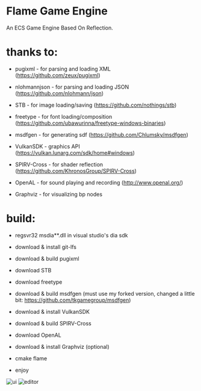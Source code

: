 # Flame Game Engine
An ECS Game Engine Based On Reflection.

# thanks to:

- pugixml     - for parsing and loading XML (https://github.com/zeux/pugixml)

- nlohmannjson     - for parsing and loading JSON (https://github.com/nlohmann/json)

- STB         - for image loading/saving (https://github.com/nothings/stb)
  
- freetype    - for font loading/composition (https://github.com/ubawurinna/freetype-windows-binaries)

- msdfgen     - for generating sdf (https://github.com/Chlumsky/msdfgen)

- VulkanSDK   - graphics API (https://vulkan.lunarg.com/sdk/home#windows)

- SPIRV-Cross - for shader reflection (https://github.com/KhronosGroup/SPIRV-Cross)

- OpenAL      - for sound playing and recording (http://www.openal.org/)

- Graphviz    - for visualizing bp nodes
  

# build:

- regsvr32 msdia**.dll in visual studio's dia sdk

- download & install git-lfs

- download & build pugixml

- download STB

- download freetype

- download & build msdfgen (must use my forked version, changed a little bit: https://github.com/tkgamegroup/msdfgen)

- download & install VulkanSDK

- download & build SPIRV-Cross

- download OpenAL

- download & install Graphviz (optional)
  
- cmake flame
  
- enjoy

![ui](https://github.com/tkgamegroup/flame/blob/master/screenshots/ui.png)
![editor](https://github.com/tkgamegroup/flame/blob/master/screenshots/editor.png)
